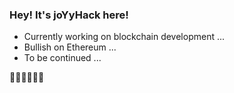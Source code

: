 ### Hey! It's joYyHack here!

- Currently working on blockchain development ...
- Bullish on Ethereum ...
- To be continued ...

🥶🥶🥶🥶🥶🥶
